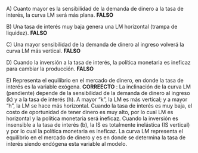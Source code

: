 A) Cuanto mayor es la sensibilidad de la demanda de dinero a la tasa de interés, la curva LM será más plana.
 **FALSO**
	
B) Una tasa de interés muy baja genera una LM horizontal (trampa de liquidez).
 **FALSO**

C) Una mayor sensibilidad de la demanda de dinero al ingreso volverá la curva LM más vertical.
 **FALSO**
 
D) Cuando la inversión a la tasa de interés, la política monetaria es ineficaz para cambiar la producción.
 **FALSO**
 
E) Representa el equilibrio en el mercado de dinero, en donde la tasa de interés es la variable exógena.
 **CORREECTO** : La inclinación de la curva LM (pendiente) depende de la sensibilidad de la demanda de dinero al ingreso (k) y a la tasa de interés (h). A mayor “k”, la LM es más vertical; y a mayor “h”, la LM se hace más horizontal.
Cuando la tasa de interés es muy baja, el costo de oportunidad de tener dinero es muy alto, por lo cual LM es horizontal y la política monetaria será ineficaz.
Cuando la inversión es insensible a la tasa de interés (b), la IS es totalmente inelástica (IS vertical) y por lo cual la política monetaria es ineficaz.
La curva LM representa el equilibrio en el mercado de dinero y es en donde se determina la tasa de interés siendo endógena esta variable al modelo.
